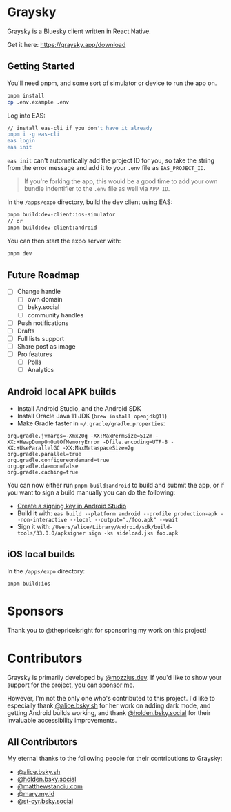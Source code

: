 # Graysky

Graysky is a Bluesky client written in React Native.

Get it here: https://graysky.app/download

## Getting Started

You'll need pnpm, and some sort of simulator or device to run the app on.

```bash
pnpm install
cp .env.example .env
```

Log into EAS:

```bash
// install eas-cli if you don't have it already
pnpm i -g eas-cli
eas login
eas init
```

`eas init` can't automatically add the project ID for you, so take the string from the error message and add it to your `.env` file as `EAS_PROJECT_ID`.

> If you're forking the app, this would be a good time to add your own bundle indentifier to the `.env` file as well via `APP_ID`.

In the `/apps/expo` directory, build the dev client using EAS:

```bash
pnpm build:dev-client:ios-simulator
// or
pnpm build:dev-client:android
```

You can then start the expo server with:

```bash
pnpm dev
```

## Future Roadmap

- [ ] Change handle
  - [ ] own domain
  - [ ] bsky.social
  - [ ] community handles
- [ ] Push notifications
- [ ] Drafts
- [ ] Full lists support
- [ ] Share post as image
- [ ] Pro features
  - [ ] Polls
  - [ ] Analytics

## Android local APK builds

- Install Android Studio, and the Android SDK
- Install Oracle Java 11 JDK (`brew install openjdk@11`)
- Make Gradle faster in `~/.gradle/gradle.properties`:

```
org.gradle.jvmargs=-Xmx20g -XX:MaxPermSize=512m -XX:+HeapDumpOnOutOfMemoryError -Dfile.encoding=UTF-8 -XX:+UseParallelGC -XX:MaxMetaspaceSize=2g
org.gradle.parallel=true
org.gradle.configureondemand=true
org.gradle.daemon=false
org.gradle.caching=true
```

You can now either run `pnpm build:android` to build and submit the app, or if you want to sign a build manually you can do the following:

- [Create a signing key in Android Studio](https://developer.android.com/studio/publish/app-signing#generate-key)
- Build it with: `eas build --platform android --profile production-apk --non-interactive --local --output="./foo.apk" --wait`
- Sign it with: `/Users/alice/Library/Android/sdk/build-tools/33.0.0/apksigner sign -ks sideload.jks foo.apk`

## iOS local builds

In the `/apps/expo` directory:

```
pnpm build:ios
```

# Sponsors

Thank you to @thepriceisright for sponsoring my work on this project!

# Contributors

Graysky is primarily developed by [@mozzius.dev](https://bsky.app/profile/mozzius.dev). If you'd like to show your support for the project, you can [sponsor me](https://github.com/sponsors/mozzius).

However, I'm not the only one who's contributed to this project. I'd like to especially thank [@alice.bsky.sh](https://bsky.app/profile/alice.bsky.sh) for her work on adding dark mode, and getting Android builds working, and thank [@holden.bsky.social](https://bsky.app/profile/holden.bsky.social) for their invaluable accessibility improvements.

## All Contributors

My eternal thanks to the following people for their contributions to Graysky:

- [@alice.bsky.sh](https://bsky.app/profile/alice.bsky.sh)
- [@holden.bsky.social](https://bsky.app/profile/holden.bsky.social)
- [@matthewstanciu.com](https://bsky.app/profile/matthewstanciu.com)
- [@mary.my.id](https://bsky.app/profile/mary.my.id)
- [@st-cyr.bsky.social](https://bsky.app/profile/st-cyr.bsky.social)
